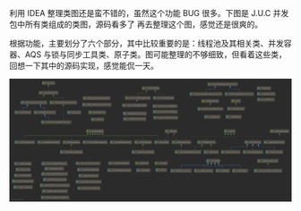 利用 IDEA 整理类图还是蛮不错的，虽然这个功能 BUG 很多。下图是 J.U.C 并发包中所有类组成的类图，源码看多了 再去整理这个图，感觉还是很爽的。

根据功能，主要划分了六个部分，其中比较重要的是：线程池及其相关类、并发容器、AQS 与锁与同步工具类、原子类。图可能整理的不够细致，但看着这些类，回想一下其中的源码实现，感觉能侃一天。

![avatar](../../../images/JDK1.8/JUC全量UML地图.png)
